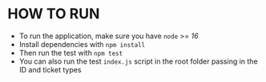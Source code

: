 # HOW TO RUN
- To run the application, make sure you have ```node``` >= *16*
- Install dependencies with ```npm install```
- Then run the test with ```npm test```
- You can also run the test ```index.js``` script in the root folder passing in the ID and ticket types
